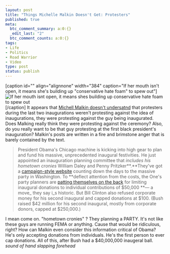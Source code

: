 ```yaml
--- 
layout: post
title: "Things Michelle Malkin Doesn't Get: Protesters"
published: true
meta: 
  btc_comment_summary: a:0:{}
  _edit_last: "2"
  btc_comment_counts: a:0:{}
tags: 
- Life
- Politics
- Road Warrior
- Video
type: post
status: publish
---
```

[caption id="" align="alignnone" width="384" caption="If her mouth isn't open, it means she's building up "conservative hate foam" to spew out"]![If her mouth isnt open, it means shes building up conservative hate foam to spew out](http://www.rightwingnews.com/graphics/malkinpowers.gif)[/caption] It appears that [Michell Malkin doesn't undersatnd](http://michellemalkin.com/2008/11/28/where-are-all-the-anti-inauguration-activists-now/) that protesters during the last two inaugurations weren't protesting against the idea of inaugurations, they were protesting against the guy being inaugurated. Does Malking really think they were protesting against the ceremony? Also, do you really want to be that guy protesting at the first black president's inauguration? Malkin's posts are written in a fire and brimstone anger that is barely contained by the text. 

> President Obama's Chicago machine is kicking into high gear to plan and fund his massive, unprecedented inaugural festivities. He just appointed an inauguration planning committee that _includes his hometown cronies_ William Daley and Penny Pritzker**.**They've got a [campaign-style website](http://www.pic2009.org/content/home/) counting down the days to the massive party in Washington. To **deflect attention from the costs, the One's party planners are [patting themselves on the back](http://www.nytimes.com/2008/11/26/us/politics/26inaug.html?ref=politics) for limiting inaugural donations to individual contributions of $50,000 **— a move_ they say i_s historic. But Bill Clinton also refused corporate money for his second inaugural and capped donations at $100. (Bush raised $42 million for his second inaugural, mostly from corporate donors, capped at $250,000.)

I mean come on. "hometown cronies" ? They planning a PARTY. It's not like these guys are running FEMA or anything. Cause that would be ridiculous, right? How can Malkin even consider this information critical of Obama? He's only accepting donations from individuals. He's the first person to ever cap donations. All of this, after Bush had a $40,000,000 inaugeral ball. *sound of hand slapping forehead* 
